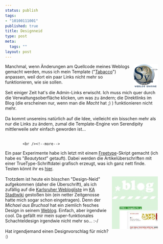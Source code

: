 ```yaml
--- 
status: publish
tags: 
- "10100111001"
published: true
title: Designneid
type: post
meta: 
  tags: ""
layout: post
---
```

<img width="80" hspace="5" height="80" border="0" align="right" src="/media/wp/logos/s9y_logo.png" alt=""  /> Manchmal, wenn Änderungen am Quellcode meines Weblogs gemacht werden, muss ich mein Template (&quot;<a href="http://fredericiana.de/archives/155-Tabacco-Smarty-Template.html" title="http://fredericiana.de/archives/155-Tabacco-Smarty-Template.html" onmouseover="window.status='http://fredericiana.de/archives/155-Tabacco-Smarty-Template.html';return true;" onmouseout="window.status='';return true;">Tabacco</a>&quot;) anpassen, weil dort ein paar Links nicht mehr so funktionieren, wie sie sollen.<br /><br />Seit einiger Zeit hat's die Admin-Links erwischt. Ich muss mich quer durch die Verwaltungsoberfläche klicken, um was zu ändern; die Direktlinks im Blog (die erscheinen nur, wenn man die <span style="font-style: italic;">Macht</span> hat ;) ) funktionieren nicht mehr.<br /><br />Da kommt unsereins natürlich auf die Idee, vielleicht ein bisschen mehr als nur die Links zu ändern, zumal die Template-Engine von Serendipity mittlerweile sehr einfach geworden ist...<br /><br />

            <br /><!--more-->
Ein paar Experimente habe ich letzt mit einem <a href="http://www.freetype.org/freetype2/index.html" title="http://www.freetype.org/freetype2/index.html" onmouseover="window.status='http://www.freetype.org/freetype2/index.html';return true;" onmouseout="window.status='';return true;">Freetype</a>-Skript gemacht (ich habe es &quot;<span style="font-style: italic;">Beautytext</span>&quot; getauft). Dabei werden die Artikelüberschriften mit einer TrueType-Schriftdatei grafisch erzeugt, was ich ganz nett finde. Testen könnt ihr es <a href="http://fredericiana.de/?user_template=tabacco-beautytext" title="http://fredericiana.de/?user_template=tabacco-beautytext" onmouseover="window.status='http://fredericiana.de/?user_template=tabacco-beautytext';return true;" onmouseout="window.status='';return true;">hier</a>.<br /><br /><img width="150" hspace="5" height="171" border="0" align="right" src="/media/wp/einmalig/michaelblog.jpg" alt=""  /> Trotzdem ist heute ein bisschen &quot;Design-Neid&quot; aufgekommen (daher die Überschrift), als ich zufällig auf die <a href="http://ka.stadtwiki.net/Medien#Weblogs_von_Karlsruhern" title="http://ka.stadtwiki.net/Medien#Weblogs_von_Karlsruhern" onmouseover="window.status='http://ka.stadtwiki.net/Medien#Weblogs_von_Karlsruhern';return true;" onmouseout="window.status='';return true;">Karlsruher Weblogliste</a> im <a href="http://ka.stadtwiki.net/" title="http://ka.stadtwiki.net/" onmouseover="window.status='http://ka.stadtwiki.net/';return true;" onmouseout="window.status='';return true;">KA Stadtwiki</a> gestoßen bin (ein netter Zeitgenosse hatte mich sogar schon eingetragen). Denn der <span style="font-style: italic;">Michael aus Bruchsal</span> hat ein ziemlich fesches Design in seinem <a href="http://www.footur.de/blog/" title="http://www.footur.de/blog/" onmouseover="window.status='http://www.footur.de/blog/';return true;" onmouseout="window.status='';return true;">Weblog</a>. Einfach, aber irgendwie cool. Da gefällt mir mein super-funktionales Schachteldesign irgendwie nicht mehr so... :-/<br /><br />Hat irgendjemand einen Designvorschlag für mich? :)<br />
